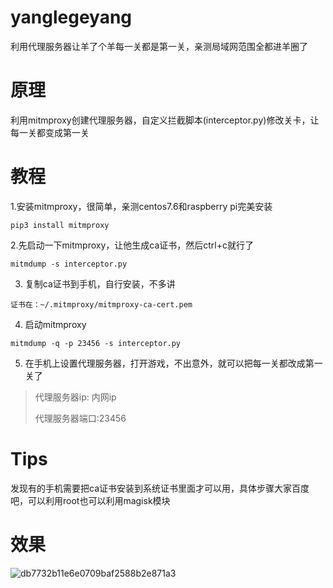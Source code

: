 # yanglegeyang
利用代理服务器让羊了个羊每一关都是第一关，亲测局域网范围全都进羊圈了
# 原理
利用mitmproxy创建代理服务器，自定义拦截脚本(interceptor.py)修改关卡，让每一关都变成第一关
# 教程
1.安装mitmproxy，很简单，亲测centos7.6和raspberry pi完美安装
```shell
pip3 install mitmproxy
```
2.先启动一下mitmproxy，让他生成ca证书，然后ctrl+c就行了
```shell
mitmdump -s interceptor.py
```
3. 复制ca证书到手机，自行安装，不多讲
```shell
证书在：~/.mitmproxy/mitmproxy-ca-cert.pem
```
4. 启动mitmproxy
```shell
mitmdump -q -p 23456 -s interceptor.py
```
5. 在手机上设置代理服务器，打开游戏，不出意外，就可以把每一关都改成第一关了
> 代理服务器ip: 内网ip
> 
> 代理服务器端口:23456
# Tips
发现有的手机需要把ca证书安装到系统证书里面才可以用，具体步骤大家百度吧，可以利用root也可以利用magisk模块
# 效果
![db7732b11e6e0709baf2588b2e871a3](https://user-images.githubusercontent.com/41848811/190659574-7b1c4af8-f68e-4d2f-93d6-cff693871005.png)
